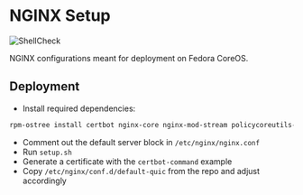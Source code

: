 # NGINX Setup

![ShellCheck](https://github.com/Metropolis-Nexus/NGINX-Setup/actions/workflows/shellcheck.yml/badge.svg)

NGINX configurations meant for deployment on Fedora CoreOS.

## Deployment

- Install required dependencies: 

```bash
rpm-ostree install certbot nginx-core nginx-mod-stream policycoreutils-python-utils
```

- Comment out the default server block in `/etc/nginx/nginx.conf`
- Run `setup.sh`
- Generate a certificate with the `certbot-command` example
- Copy `/etc/nginx/conf.d/default-quic` from the repo and adjust accordingly